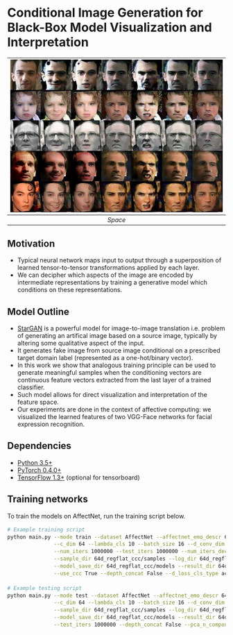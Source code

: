 # Conditional Image Generation for Black-Box Model Visualization and Interpretation


| ![](jpg/sample.jpg) | 
|:--:| 
| *Space* |


## Motivation
* Typical neural network maps input to output through a superposition of learned tensor-to-tensor transformations applied by each layer. 
* We can decipher which aspects of the image are encoded by intermediate representations by training a generative model which conditions on these representations.

## Model Outline
* [StarGAN](https://arxiv.org/abs/1711.09020) is a powerful model for image-to-image translation i.e. problem of generating an artifical image based on a source image, typically by altering some qualitative aspect of the input.
* It generates fake image from source image conditional on a prescribed target domain label (represented as a one-hot/binary vector).
* In this work we show that analogous training principle can be used to generate meaningful samples when the conditioning vectors are continuous feature vectors extracted from the last layer of a trained classifier.
* Such model allows for direct visualization and interpretation of the feature space.
* Our experiments are done in the context of affective computing: we visualized the learned features of two VGG-Face networks for facial expression recognition.

## Dependencies
* [Python 3.5+](https://www.continuum.io/downloads)
* [PyTorch 0.4.0+](http://pytorch.org/)
* [TensorFlow 1.3+](https://www.tensorflow.org/) (optional for tensorboard)

## Training networks
To train the models on AffectNet, run the training script below.

```bash
# Example training script
python main.py --mode train --dataset AffectNet --affectnet_emo_descr 64d_reg  --image_size 112 \
               --c_dim 64 --lambda_cls 10 --batch_size 16 --d_conv_dim 128 --g_conv_dim 128 --g_lr 0.0001 --d_lr 0.0001 \
               --num_iters 1000000 --test_iters 1000000 --num_iters_decay 9000000 --affectnet_image_dir affectnet \
               --sample_dir 64d_regflat_ccc/samples --log_dir 64d_regflat_ccc/logs \
               --model_save_dir 64d_regflat_ccc/models --result_dir 64d_regflat_ccc/results \
               --use_ccc True --depth_concat False --d_loss_cls_type actv --pca_n_components 3 --pca_variant 'quantiles'

# Example testing script
python main.py --mode test --dataset AffectNet --affectnet_emo_descr 64d_reg --image_size 112 \
               --c_dim 64 --lambda_cls 10 --batch_size 16 --d_conv_dim 128 --g_conv_dim 128 --affectnet_image_dir affectnet \
               --sample_dir 64d_regflat_ccc/samples --log_dir 64d_regflat_ccc/logs \
               --model_save_dir 64d_regflat_ccc/models --result_dir 64d_regflat_ccc/results \
               --test_iters 1000000 --depth_concat False --pca_n_components 3 --pca_variant 'quantiles'
```
